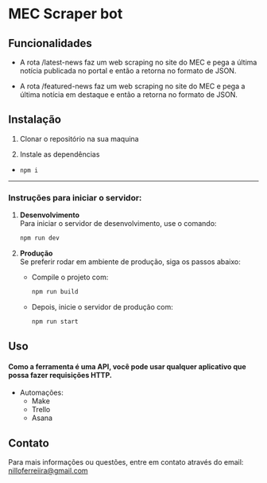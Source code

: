 # MEC Scraper bot

## Funcionalidades

- A rota /latest-news faz um web scraping no site do MEC e pega a última notícia publicada no portal e então a retorna no formato de JSON.

- A rota /featured-news faz um web scraping no site do MEC e pega a última notícia em destaque e então a retorna no formato de JSON.

## Instalação

1. Clonar o repositório na sua maquina

2. Instale as dependências

- `npm i`

---

### Instruções para iniciar o servidor:

1. **Desenvolvimento**  
   Para iniciar o servidor de desenvolvimento, use o comando:

   ```bash
   npm run dev
   ```

2. **Produção**  
   Se preferir rodar em ambiente de produção, siga os passos abaixo:

   - Compile o projeto com:
     ```bash
     npm run build
     ```
   - Depois, inicie o servidor de produção com:
     ```bash
     npm run start
     ```

## Uso

#### Como a ferramenta é uma API, você pode usar qualquer aplicativo que possa fazer requisições HTTP.

- Automações:
  - Make
  - Trello
  - Asana

## Contato

Para mais informações ou questões, entre em contato através do email: [nilloferreiira@gmail.com](mailto:nilloferreiira@gmail.com)

